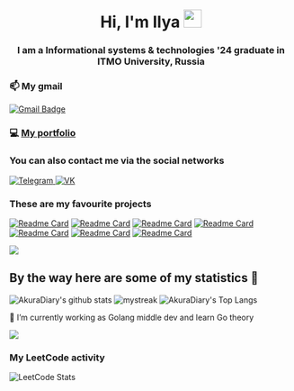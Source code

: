 <h1 align="center">Hi, I'm Ilya
<img src="https://github.com/blackcater/blackcater/raw/main/images/Hi.gif" height="32"/></h1>
<h3 align="center">I am a Informational systems & technologies '24 graduate in ITMO University, Russia</h3>

### 📫 My gmail
 [![Gmail Badge](https://img.shields.io/badge/-kroexov@gmail.com-blue?style=flat-roundedrectangle&logo=Gmail&logoColor=white&link=mailto:kroexov@gmail.com)](kroexov@gmail.com)

### 💻 [My portfolio](https://drive.google.com/drive/u/0/folders/1WWWlY0mkKMh8zzVSEutX3xAz-wE1nzHw)


### You can also contact me via the social networks

<a href="https://t.me/kroexov">
   <img top="0" src="https://img.shields.io/badge/telegram-%2320232a.svg?style=for-the-badge&logo=Telegram&logoColor=white" alt="Telegram" target="_blank" margin-left="10px">
</a>
<a href="https://vk.com/kroexov">
   <img top="0" src="https://img.shields.io/badge/VK-%231572B6.svg?style=for-the-badge&logo=Vk&logoColor=white" alt="VK" target="_blank" margin-left="10px">
</a>

<h3 align="left">These are my favourite projects</h3>

[![Readme Card](https://github-readme-stats.vercel.app/api/pin/?username=kroexov&repo=Graphic_project)](https://github.com/kroexov/Graphic_project)
[![Readme Card](https://github-readme-stats.vercel.app/api/pin/?username=kroexov&repo=Web_Project )](https://github.com/kroexov/Web_Project)
[![Readme Card](https://github-readme-stats.vercel.app/api/pin/?username=kroexov&repo=uncannyIDEPlugin)](https://github.com/kroexov/uncannyIDEPlugin)
[![Readme Card](https://github-readme-stats.vercel.app/api/pin/?username=kroexov&repo=team-5-account)](https://github.com/team-5-tutor-project/team-5-account)
[![Readme Card](https://github-readme-stats.vercel.app/api/pin/?username=kroexov&repo=OOPLabs)](https://github.com/kroexov/OOPLabs)
[![Readme Card](https://github-readme-stats.vercel.app/api/pin/?username=kroexov&repo=deadlines-bot)](https://github.com/kroexov/deadlines-bot)
[![Readme Card](https://github-readme-stats.vercel.app/api/pin/?username=kroexov&repo=Algorithms-and-data-structures)](https://github.com/kroexov/Algorithms-and-data-structures)


<a href="https://www.youtube.com/watch?v=dQw4w9WgXcQ"><img src="https://user-images.githubusercontent.com/73097560/115834477-dbab4500-a447-11eb-908a-139a6edaec5c.gif"></a>

## By the way here are some of my statistics 🚀
![AkuraDiary's github stats](https://github-readme-stats.vercel.app/api?username=kroexov&show_icons=true&theme=tokyonight)
<img src="https://github-readme-streak-stats.herokuapp.com/?user=kroexov&theme=tokyonight" alt="mystreak"/>
![AkuraDiary's Top Langs](https://github-readme-stats.vercel.app/api/top-langs/?username=kroexov&theme=tokyonight&layout=compact)

🌱 I’m currently working as Golang middle dev and learn Go theory

<a href="https://www.youtube.com/watch?v=dQw4w9WgXcQ"><img src="https://user-images.githubusercontent.com/73097560/115834477-dbab4500-a447-11eb-908a-139a6edaec5c.gif"></a>

<h3 align="left">My LeetCode activity</h3>

![LeetCode Stats](https://leetcard.jacoblin.cool/kroexov?theme=unicorn&font=Kurale&ext=heatmap)
